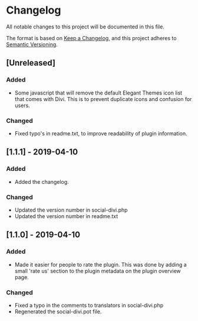 # Changelog
All notable changes to this project will be documented in this file.

The format is based on [Keep a Changelog](https://keepachangelog.com/en/1.0.0/),
and this project adheres to [Semantic Versioning](https://semver.org/spec/v2.0.0.html).

## [Unreleased]

### Added
- Some javascript that will remove the default Elegant Themes icon list that comes with Divi. This is to prevent duplicate icons and confusion for users.

### Changed
- Fixed typo's in readme.txt, to improve readability of plugin information.

## [1.1.1] - 2019-04-10

### Added
- Added the changelog.

### Changed
- Updated the version number in social-divi.php
- Updated the version number in readme.txt

## [1.1.0] - 2019-04-10

### Added
- Made it easier for people to rate the plugin. This was done by adding a small 'rate us' section to the plugin metadata on the plugin overview page.

### Changed
- Fixed a typo in the comments to translators in social-divi.php
- Regenerated the social-divi.pot file.